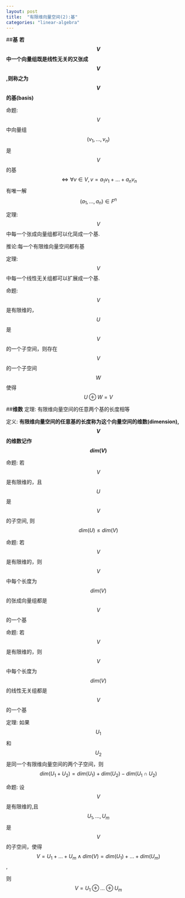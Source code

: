 ```yaml
---
layout: post
title:  "有限维向量空间(2):基"
categories: "linear-algebra"
---
```


##**基**
**若$$V$$中一个向量组既是线性无关的又张成$$V$$,则称之为$$V$$的基(basis)**

命题:$$V$$中向量组$$(v_1,...,v_n)$$是$$V$$的基$$\Leftrightarrow \forall v \in V, v=a_1 v_1 + ...  + a_n v_n$$ 有唯一解 $$(a_1,...,a_n)\in F^n$$

定理:$$V$$中每一个张成向量组都可以化简成一个基.

推论:每一个有限维向量空间都有基

定理:$$V$$中每一个线性无关组都可以扩展成一个基.

命题:$$V$$是有限维的，$$U$$是$$V$$的一个子空间，则存在$$V$$的一个子空间$$W$$使得$$U\oplus W=V$$

##**维数**
定理: 有限维向量空间的任意两个基的长度相等

定义: **有限维向量空间的任意基的长度称为这个向量空间的维数(dimension), $$V$$的维数记作$$dim(V)$$**

命题: 若$$V$$是有限维的，且$$U$$是$$V$$的子空间, 则$$dim(U) \leqslant dim(V)$$

命题: 若$$V$$是有限维的，则$$V$$中每个长度为$$dim(V)$$的张成向量组都是$$V$$的一个基

命题: 若$$V$$是有限维的，则$$V$$中每个长度为$$dim(V)$$的线性无关组都是$$V$$的一个基

定理: 如果$$U_1$$和$$U_2$$是同一个有限维向量空间的两个子空间，则$$dim(U_1+U_2)=dim(U_1)+dim(U_2)-dim(U_1\cap U_2)$$

命题: 设$$V$$是有限维的,且$$U_1,...,U_m$$是$$V$$的子空间，使得
$$V=U_1+...+U_m \wedge dim(V)=dim(U_1)+...+dim(U_m)$$,

则
$$V=U_1\oplus...\oplus U_m$$


